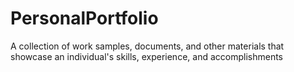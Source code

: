 # PersonalPortfolio
A collection of work samples, documents, and other materials that showcase an individual's skills, experience, and accomplishments
